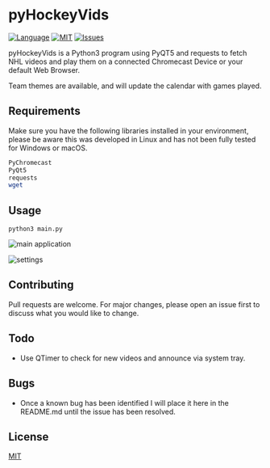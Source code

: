 # pyHockeyVids

[![Language](https://img.shields.io/badge/language-Python-green.svg)](http://www.python.org)
[![MIT](https://shields.io/badge/license-MIT-green)](https://choosealicense.com/licenses/mit/)
[![Issues](https://img.shields.io/github/issues/jonosur/pyHockeyVids)](https://github.com/jonosur/pyHockeyVids/issues)

pyHockeyVids is a Python3 program using PyQT5 and requests to fetch NHL videos and play them on a connected Chromecast Device or your default Web Browser.

Team themes are available, and will update the calendar with games played.

## Requirements

Make sure you have the following libraries installed in your environment, please be aware this was developed in Linux and has not been fully tested for Windows or macOS.


```bash
PyChromecast
PyQt5
requests
wget
```

## Usage

```
python3 main.py
```

![main application](https://i.imgur.com/ZAHi68O.png)

![settings](https://i.imgur.com/YrLLUop.png)

## Contributing
Pull requests are welcome. For major changes, please open an issue first to discuss what you would like to change.

## Todo
* Use QTimer to check for new videos and announce via system tray.

## Bugs
* Once a known bug has been identified I will place it here in the README.md until the issue has been resolved.

## License
[MIT](https://choosealicense.com/licenses/mit/)
